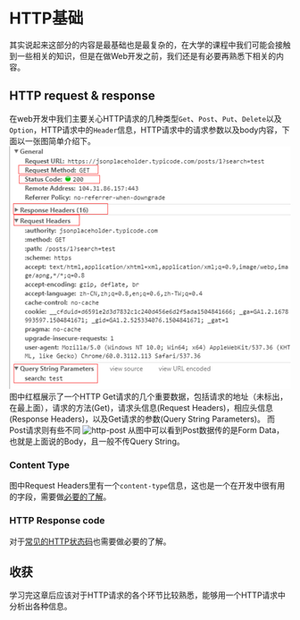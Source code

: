 # HTTP基础
其实说起来这部分的内容是最基础也是最复杂的，在大学的课程中我们可能会接触到一些相关的知识，但是在做Web开发之前，我们还是有必要再熟悉下相关的内容。

## HTTP request & response
在web开发中我们主要关心HTTP请求的几种类型`Get`、`Post`、`Put`、`Delete`以及`Option`，HTTP请求中的`Header`信息，HTTP请求中的请求参数以及body内容，下面以一张图简单介绍下。
![http-get](../assets/http-get.png)
图中红框展示了一个HTTP Get请求的几个重要数据，包括请求的地址（未标出，在最上面），请求的方法(Get)，请求头信息(Request Headers)，相应头信息(Response Headers)，以及Get请求的参数(Query String Parameters)。
而Post请求则有些不同
![http-post](../assets/http-post.png)
从图中可以看到Post数据传的是Form Data，也就是上面说的Body，且一般不传Query String。

### Content Type
图中Request Headers里有一个`content-type`信息，这也是一个在开发中很有用的字段，需要做[必要的了解](http://homeway.me/2015/07/19/understand-http-about-content-type/)。

### HTTP Response code
对于[常见的HTTP状态码](http://www.bkjia.com/headlines/491296.html)也需要做必要的了解。

## 收获
学习完这章后应该对于HTTP请求的各个环节比较熟悉，能够用一个HTTP请求中分析出各种信息。